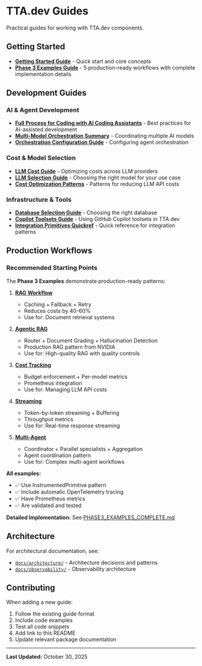 # TTA.dev Guides

Practical guides for working with TTA.dev components.

## Getting Started

- **[Getting Started Guide](../../GETTING_STARTED.md)** - Quick start and core concepts
- **[Phase 3 Examples Guide](../../PHASE3_EXAMPLES_COMPLETE.md)** - 5 production-ready workflows with complete implementation details

## Development Guides

### AI & Agent Development

- **[Full Process for Coding with AI Coding Assistants](Full%20Process%20for%20Coding%20with%20AI%20Coding%20Assistants.md)** - Best practices for AI-assisted development
- **[Multi-Model Orchestration Summary](MULTI_MODEL_ORCHESTRATION_SUMMARY.md)** - Coordinating multiple AI models
- **[Orchestration Configuration Guide](orchestration-configuration-guide.md)** - Configuring agent orchestration

### Cost & Model Selection

- **[LLM Cost Guide](llm-cost-guide.md)** - Optimizing costs across LLM providers
- **[LLM Selection Guide](llm-selection-guide.md)** - Choosing the right model for your use case
- **[Cost Optimization Patterns](cost-optimization-patterns.md)** - Patterns for reducing LLM API costs

### Infrastructure & Tools

- **[Database Selection Guide](database-selection-guide.md)** - Choosing the right database
- **[Copilot Toolsets Guide](copilot-toolsets-guide.md)** - Using GitHub Copilot toolsets in TTA.dev
- **[Integration Primitives Quickref](integration-primitives-quickref.md)** - Quick reference for integration patterns

## Production Workflows

### Recommended Starting Points

The **Phase 3 Examples** demonstrate production-ready patterns:

1. **[RAG Workflow](../../packages/tta-dev-primitives/examples/rag_workflow.py)**
   - Caching + Fallback + Retry
   - Reduces costs by 40-60%
   - Use for: Document retrieval systems

2. **[Agentic RAG](../../packages/tta-dev-primitives/examples/agentic_rag_workflow.py)**
   - Router + Document Grading + Hallucination Detection
   - Production RAG pattern from NVIDIA
   - Use for: High-quality RAG with quality controls

3. **[Cost Tracking](../../packages/tta-dev-primitives/examples/cost_tracking_workflow.py)**
   - Budget enforcement + Per-model metrics
   - Prometheus integration
   - Use for: Managing LLM API costs

4. **[Streaming](../../packages/tta-dev-primitives/examples/streaming_workflow.py)**
   - Token-by-token streaming + Buffering
   - Throughput metrics
   - Use for: Real-time response streaming

5. **[Multi-Agent](../../packages/tta-dev-primitives/examples/multi_agent_workflow.py)**
   - Coordinator + Parallel specialists + Aggregation
   - Agent coordination pattern
   - Use for: Complex multi-agent workflows

**All examples:**
- ✅ Use InstrumentedPrimitive pattern
- ✅ Include automatic OpenTelemetry tracing
- ✅ Have Prometheus metrics
- ✅ Are validated and tested

**Detailed Implementation:** See [PHASE3_EXAMPLES_COMPLETE.md](../../PHASE3_EXAMPLES_COMPLETE.md)

## Architecture

For architectural documentation, see:
- [`docs/architecture/`](../architecture/) - Architecture decisions and patterns
- [`docs/observability/`](../observability/) - Observability architecture

## Contributing

When adding a new guide:
1. Follow the existing guide format
2. Include code examples
3. Test all code snippets
4. Add link to this README
5. Update relevant package documentation

---

**Last Updated:** October 30, 2025
